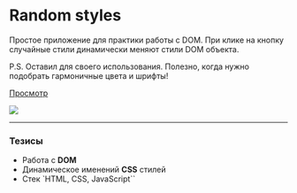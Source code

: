 # Random styles

Простое приложение для практики работы с DOM. 
При клике на кнопку случайные стили динамически меняют стили DOM объекта.

P.S. Оставил для своего использования. Полезно, когда нужно подобрать гармоничные цвета и шрифты! 

[Просмотр](https://rasuliazamat.github.io/random-styles/)

<img src="https://github.com/RasuliAzamat/random-styles--mini-app/blob/main/random-styles-page-view.png" border="0">

----------

### Тезисы

-   Работа с **DOM**
-   Динамическое именений **CSS** стилей
-   Стек `HTML, CSS, JavaScript``

